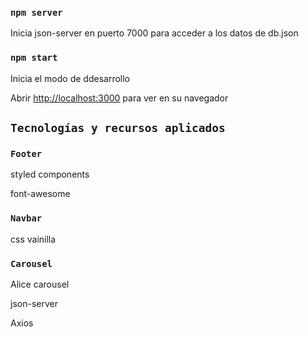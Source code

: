 ### `npm server`

Inicia json-server en puerto 7000 para acceder a los datos de db.json

### `npm start`

Inicia el modo de ddesarrollo

Abrir [http://localhost:3000](http://localhost:3000) para ver en su navegador 

## `Tecnologías y recursos aplicados`

### `Footer`

styled components

font-awesome

### `Navbar`

css vainilla

### `Carousel`

Alice carousel

json-server

Axios

